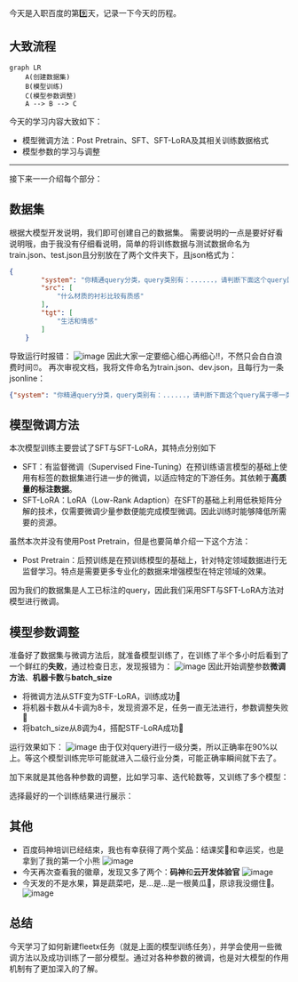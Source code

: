 今天是入职百度的第9️⃣天，记录一下今天的历程。

## 大致流程

```mermaid
graph LR
    A(创建数据集)
    B(模型训练)
    C(模型参数调整)
    A --> B --> C
```

今天的学习内容大致如下：
- 模型微调方法：Post Pretrain、SFT、SFT-LoRA及其相关训练数据格式
- 模型参数的学习与调整

---
接下来一一介绍每个部分：

## 数据集
根据大模型开发说明，我们即可创建自己的数据集。
需要说明的一点是要好好看说明哦，由于我没有仔细看说明，简单的将训练数据与测试数据命名为train.json、test.json且分别放在了两个文件夹下，且json格式为：
```json
{
        "system": "你精通query分类，query类别有：......，请判断下面这个query属于哪一类。",
        "src": [
            "什么材质的衬衫比较有质感"
        ],
        "tgt": [
            "生活和情感"
        ]
    }
```
导致运行时报错：
![image](https://github.com/user-attachments/assets/e025b2a6-ce38-42ff-befc-484e01e9d3a9)
因此大家一定要细心细心再细心‼️，不然只会白白浪费时间⏰。
再次审视文档，我将文件命名为train.json、dev.json，且每行为一条 jsonline：
```json
{"system": "你精通query分类，query类别有：......，请判断下面这个query属于哪一类。", "src": "合租室友带人回来长期住", "tgt": "生活和情感"}
```

## 模型微调方法
本次模型训练主要尝试了SFT与SFT-LoRA，其特点分别如下
- SFT：有监督微调（Supervised Fine-Tuning）在预训练语言模型的基础上使用有标签的数据集进行进一步的微调，以适应特定的下游任务。其依赖于**高质量的标注数据**。
- SFT-LoRA：LoRA（Low-Rank Adaption）在SFT的基础上利用低秩矩阵分解的技术，仅需要微调少量参数便能完成模型微调。因此训练时能够降低所需要的资源。

虽然本次并没有使用Post Pretrain，但是也要简单介绍一下这个方法：
- Post Pretrain：后预训练是在预训练模型的基础上，针对特定领域数据进行无监督学习。特点是需要更多专业化的数据来增强模型在特定领域的效果。

因为我们的数据集是人工已标注的query，因此我们采用SFT与SFT-LoRA方法对模型进行微调。

## 模型参数调整
准备好了数据集与微调方法后，就准备模型训练了，在训练了半个多小时后看到了一个鲜红的**失败**，通过检查日志，发现报错为：
![image](https://github.com/user-attachments/assets/f0e4297f-b390-4085-a4a7-1c80f9208684)
因此开始调整参数**微调方法**、**机器卡数**与**batch_size**
- 将微调方法从STF变为STF-LoRA，训练成功🥰
- 将机器卡数从4卡调为8卡，发现资源不足，任务一直无法进行，参数调整失败🫠
- 将batch_size从8调为4，搭配STF-LoRA成功🥰

运行效果如下：
![image](https://github.com/user-attachments/assets/09a4027b-3a58-4fcf-a9cc-177f95baf441)
由于仅对query进行一级分类，所以正确率在90%以上。等这个模型训练完毕可能就进入二级行业分类，可能正确率瞬间就下去了。

加下来就是其他各种参数的调整，比如学习率、迭代轮数等，又训练了多个模型：

选择最好的一个训练结果进行展示：

## 其他
- 百度码神培训已经结束，我也有幸获得了两个奖品：结课奖🏅和幸运奖，也是拿到了我的第一个小熊
![image](https://github.com/user-attachments/assets/3cb0a946-cbab-4720-8b3f-30d1502126fd)
- 今天再次查看我的徽章，发现又多了两个：**码神**和**云开发体验官**
![image](https://github.com/user-attachments/assets/88ddbfac-8e47-4783-985f-769e71ba14eb)
- 今天发的不是水果，算是蔬菜吧，是...是...是一根黄瓜🥒，原谅我没绷住🤣。
![image](https://github.com/user-attachments/assets/a88051cd-db9f-47b5-abbc-ad5e706e43e4)

## 总结
今天学习了如何新建fleetx任务（就是上面的模型训练任务），并学会使用一些微调方法以及成功训练了一部分模型。通过对各种参数的微调，也是对大模型的作用机制有了更加深入的了解。